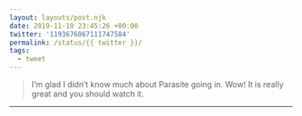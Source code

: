```yaml
---
layout: layouts/post.njk
date: 2019-11-10 23:45:26 +00:00
twitter: '1193676067111747584'
permalink: /status/{{ twitter }}/
tags: 
  - tweet
---
```


> I’m glad I didn’t know much about Parasite going in. Wow! It is really great and you should watch it.

---
